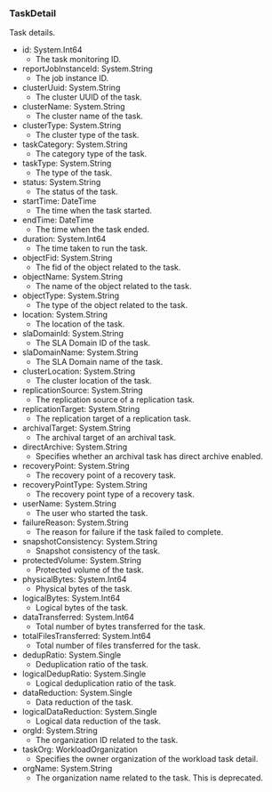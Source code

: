### TaskDetail
Task details.

- id: System.Int64
  - The task monitoring ID.
- reportJobInstanceId: System.String
  - The job instance ID.
- clusterUuid: System.String
  - The cluster UUID of the task.
- clusterName: System.String
  - The cluster name of the task.
- clusterType: System.String
  - The cluster type of the task.
- taskCategory: System.String
  - The category type of the task.
- taskType: System.String
  - The type of the task.
- status: System.String
  - The status of the task.
- startTime: DateTime
  - The time when the task started.
- endTime: DateTime
  - The time when the task ended.
- duration: System.Int64
  - The time taken to run the task.
- objectFid: System.String
  - The fid of the object related to the task.
- objectName: System.String
  - The name of the object related to the task.
- objectType: System.String
  - The type of the object related to the task.
- location: System.String
  - The location of the task.
- slaDomainId: System.String
  - The SLA Domain ID of the task.
- slaDomainName: System.String
  - The SLA Domain name of the task.
- clusterLocation: System.String
  - The cluster location of the task.
- replicationSource: System.String
  - The replication source of a replication task.
- replicationTarget: System.String
  - The replication target of a replication task.
- archivalTarget: System.String
  - The archival target of an archival task.
- directArchive: System.String
  - Specifies whether an archival task has direct archive enabled.
- recoveryPoint: System.String
  - The recovery point of a recovery task.
- recoveryPointType: System.String
  - The recovery point type of a recovery task.
- userName: System.String
  - The user who started the task.
- failureReason: System.String
  - The reason for failure if the task failed to complete.
- snapshotConsistency: System.String
  - Snapshot consistency of the task.
- protectedVolume: System.String
  - Protected volume of the task.
- physicalBytes: System.Int64
  - Physical bytes of the task.
- logicalBytes: System.Int64
  - Logical bytes of the task.
- dataTransferred: System.Int64
  - Total number of bytes transferred for the task.
- totalFilesTransferred: System.Int64
  - Total number of files transferred for the task.
- dedupRatio: System.Single
  - Deduplication ratio of the task.
- logicalDedupRatio: System.Single
  - Logical deduplication ratio of the task.
- dataReduction: System.Single
  - Data reduction of the task.
- logicalDataReduction: System.Single
  - Logical data reduction of the task.
- orgId: System.String
  - The organization ID related to the task.
- taskOrg: WorkloadOrganization
  - Specifies the owner organization of the workload task detail.
- orgName: System.String
  - The organization name related to the task. This is deprecated.
